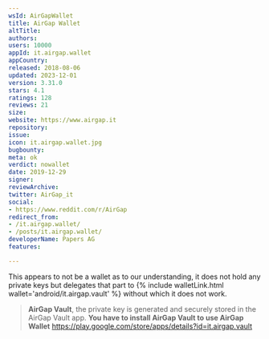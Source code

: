 ```yaml
---
wsId: AirGapWallet
title: AirGap Wallet
altTitle: 
authors: 
users: 10000
appId: it.airgap.wallet
appCountry: 
released: 2018-08-06
updated: 2023-12-01
version: 3.31.0
stars: 4.1
ratings: 128
reviews: 21
size: 
website: https://www.airgap.it
repository: 
issue: 
icon: it.airgap.wallet.jpg
bugbounty: 
meta: ok
verdict: nowallet
date: 2019-12-29
signer: 
reviewArchive: 
twitter: AirGap_it
social:
- https://www.reddit.com/r/AirGap
redirect_from:
- /it.airgap.wallet/
- /posts/it.airgap.wallet/
developerName: Papers AG
features: 

---
```


This appears to not be a wallet as to our understanding, it does not hold any
private keys but delegates that part to {% include walletLink.html wallet='android/it.airgap.vault' %}
without which it does not work.

> **AirGap Vault**, the private key is generated and securely stored in the
  AirGap Vault app. **You have to install AirGap Vault to use AirGap Wallet**
  https://play.google.com/store/apps/details?id=it.airgap.vault
  
